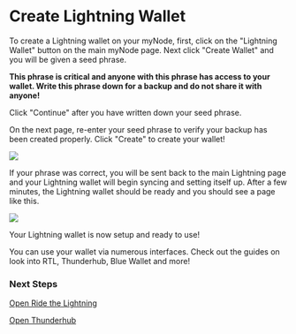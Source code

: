 # Create Lightning Wallet

To create a Lightning wallet on your myNode, first, click on the "Lightning Wallet" button on the main myNode page. Next click "Create Wallet" and you will be given a seed phrase.

**This phrase is critical and anyone with this phrase has access to your wallet. Write this phrase down for a backup and do not share it with anyone!**

Click "Continue" after you have written down your seed phrase.

On the next page, re-enter your seed phrase to verify your backup has been created properly. Click "Create" to create your wallet!

![](/images/lightning/create-1.png)

If your phrase was correct, you will be sent back to the main Lightning page and your Lightning wallet will begin syncing and setting itself up. After a few minutes, the Lightning wallet should be ready and you should see a page like this.

![](/images/lightning/create-2.png)

Your Lightning wallet is now setup and ready to use!

You can use your wallet via numerous interfaces. Check out the guides on look into RTL, Thunderhub, Blue Wallet and more!

### Next Steps

[Open Ride the Lightning](/lightning/rtl)

[Open Thunderhub](/lightning/thunderhub)